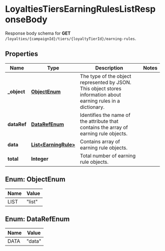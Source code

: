 

# LoyaltiesTiersEarningRulesListResponseBody

Response body schema for **GET** `/loyalties/{campaignId}/tiers/{loyaltyTierId}/earning-rules`.

## Properties

| Name | Type | Description | Notes |
|------------ | ------------- | ------------- | -------------|
|**_object** | [**ObjectEnum**](#ObjectEnum) | The type of the object represented by JSON. This object stores information about earning rules in a dictionary. |  |
|**dataRef** | [**DataRefEnum**](#DataRefEnum) | Identifies the name of the attribute that contains the array of earning rule objects. |  |
|**data** | [**List&lt;EarningRule&gt;**](EarningRule.md) | Contains array of earning rule objects. |  |
|**total** | **Integer** | Total number of earning rule objects. |  |



## Enum: ObjectEnum

| Name | Value |
|---- | -----|
| LIST | &quot;list&quot; |



## Enum: DataRefEnum

| Name | Value |
|---- | -----|
| DATA | &quot;data&quot; |



